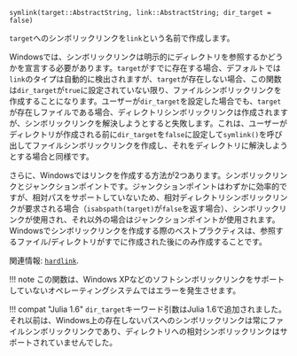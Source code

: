 ```
symlink(target::AbstractString, link::AbstractString; dir_target = false)
```

`target`へのシンボリックリンクを`link`という名前で作成します。

Windowsでは、シンボリックリンクは明示的にディレクトリを参照するかどうかを宣言する必要があります。`target`がすでに存在する場合、デフォルトでは`link`のタイプは自動的に検出されますが、`target`が存在しない場合、この関数は`dir_target`が`true`に設定されていない限り、ファイルシンボリックリンクを作成することになります。ユーザーが`dir_target`を設定した場合でも、`target`が存在しファイルである場合、ディレクトリシンボリックリンクは作成されますが、シンボリックリンクを解決しようとすると失敗します。これは、ユーザーがディレクトリが作成される前に`dir_target`を`false`に設定して`symlink()`を呼び出してファイルシンボリックリンクを作成し、それをディレクトリに解決しようとする場合と同様です。

さらに、Windowsではリンクを作成する方法が2つあります。シンボリックリンクとジャンクションポイントです。ジャンクションポイントはわずかに効率的ですが、相対パスをサポートしていないため、相対ディレクトリシンボリックリンクが要求される場合（`isabspath(target)`が`false`を返す場合）、シンボリックリンクが使用され、それ以外の場合はジャンクションポイントが使用されます。Windowsでシンボリックリンクを作成する際のベストプラクティスは、参照するファイル/ディレクトリがすでに作成された後にのみ作成することです。

関連情報: [`hardlink`](@ref).

!!! note
    この関数は、Windows XPなどのソフトシンボリックリンクをサポートしていないオペレーティングシステムではエラーを発生させます。


!!! compat "Julia 1.6"
    `dir_target`キーワード引数はJulia 1.6で追加されました。それ以前は、Windows上の存在しないパスへのシンボリックリンクは常にファイルシンボリックリンクであり、ディレクトリへの相対シンボリックリンクはサポートされていませんでした。

